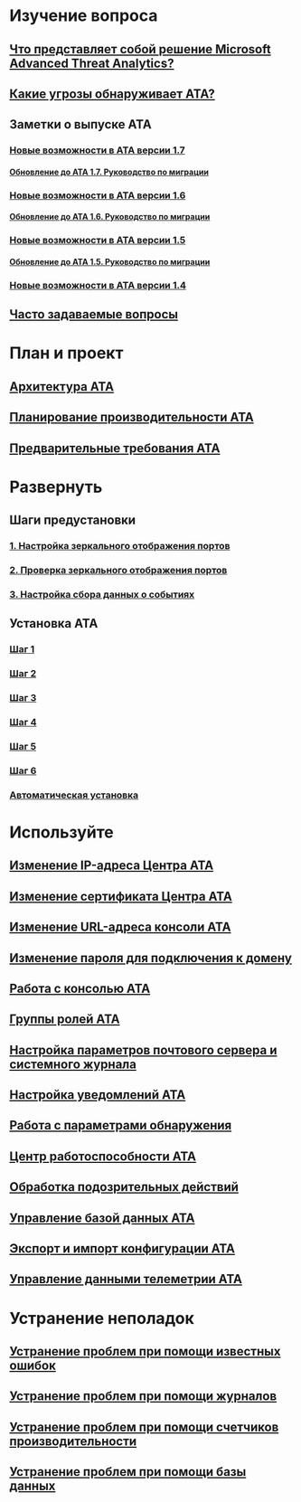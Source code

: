 # Изучение вопроса
## [Что представляет собой решение Microsoft Advanced Threat Analytics?](/advanced-threat-analytics/understand-explore/what-is-ata)
## [Какие угрозы обнаруживает ATA?](/advanced-threat-analytics/understand-explore/ata-threats)
## Заметки о выпуске ATA
### [Новые возможности в ATA версии 1.7](/advanced-threat-analytics/understand-explore/whats-new-version-1.7)
#### [Обновление до ATA 1.7. Руководство по миграции](/advanced-threat-analytics/understand-explore/ata-update-1.7-migration-guide)
### [Новые возможности в ATA версии 1.6](/advanced-threat-analytics/understand-explore/whats-new-version-1.6)
#### [Обновление до ATA 1.6. Руководство по миграции](/advanced-threat-analytics/understand-explore/ata-update-1.6-migration-guide)
### [Новые возможности в ATA версии 1.5](/advanced-threat-analytics/understand-explore/whats-new-version-1.5)
#### [Обновление до ATA 1.5. Руководство по миграции](/advanced-threat-analytics/understand-explore/ata-update-1.5-migration-guide)
### [Новые возможности в ATA версии 1.4](/advanced-threat-analytics/understand-explore/whats-new-version-1.4)
## [Часто задаваемые вопросы](/advanced-threat-analytics/understand-explore/ata-technical-faq)
# План и проект
## [Архитектура ATA](ata-architecture.md)
## [Планирование производительности ATA](ata-capacity-planning.md)
## [Предварительные требования ATA](ata-prerequisites.md)
# Развернуть
## Шаги предустановки
### [1. Настройка зеркального отображения портов](/advanced-threat-analytics/deploy-use/configure-port-mirroring)
### [2. Проверка зеркального отображения портов](/advanced-threat-analytics/deploy-use/validate-port-mirroring)
### [3. Настройка сбора данных о событиях](/advanced-threat-analytics/deploy-use/configure-event-collection)
## Установка ATA
### [Шаг 1](/advanced-threat-analytics/deploy-use/install-ata-step1)
### [Шаг 2](/advanced-threat-analytics/deploy-use/install-ata-step2)
### [Шаг 3](/advanced-threat-analytics/deploy-use/install-ata-step3)
### [Шаг 4](/advanced-threat-analytics/deploy-use/install-ata-step4)
### [Шаг 5](/advanced-threat-analytics/deploy-use/install-ata-step5)
### [Шаг 6](/advanced-threat-analytics/deploy-use/install-ata-step6)
### [Автоматическая установка](/advanced-threat-analytics/deploy-use/ata-silent-installation)
# Используйте
## [Изменение IP-адреса Центра ATA](/advanced-threat-analytics/deploy-use/modifying-ata-config-centerip)
## [Изменение сертификата Центра ATA](/advanced-threat-analytics/deploy-use/modifying-ata-config-centercert)
## [Изменение URL-адреса консоли ATA](/advanced-threat-analytics/deploy-use/modifying-ata-config-consoleurl)
## [Изменение пароля для подключения к домену](/advanced-threat-analytics/deploy-use/modifying-ata-config-dcpassword)
## [Работа с консолью ATA](/advanced-threat-analytics/deploy-use/working-with-ata-console)
## [Группы ролей ATA](/advanced-threat-analytics/deploy-use/ata-role-groups)
## [Настройка параметров почтового сервера и системного журнала](/advanced-threat-analytics/deploy-use/setting-syslog-email-server-settings)
## [Настройка уведомлений ATA](/advanced-threat-analytics/deploy-use/setting-ata-alerts)
## [Работа с параметрами обнаружения](/advanced-threat-analytics/deploy-use/working-with-detection-settings)
## [Центр работоспособности ATA](/advanced-threat-analytics/deploy-use/ata-health-center)
## [Обработка подозрительных действий](/advanced-threat-analytics/deploy-use/working-with-suspicious-activities)
## [Управление базой данных ATA](/advanced-threat-analytics/deploy-use/ata-database-management)
## [Экспорт и импорт конфигурации ATA](/advanced-threat-analytics/deploy-use/ata-configuration-file)
## [Управление данными телеметрии ATA](/advanced-threat-analytics/deploy-use/manage-telemetry-settings)
# Устранение неполадок
## [Устранение проблем при помощи известных ошибок](/advanced-threat-analytics/troubleshoot/troubleshooting-ata-known-errors)
## [Устранение проблем при помощи журналов](/advanced-threat-analytics/troubleshoot/troubleshooting-ata-using-logs)
## [Устранение проблем при помощи счетчиков производительности](/advanced-threat-analytics/troubleshoot/troubleshooting-ata-using-perf-counters)
## [Устранение проблем при помощи базы данных](/advanced-threat-analytics/troubleshoot/troubleshooting-ata-using-ata-database)



<!--HONumber=Jan17_HO2-->


